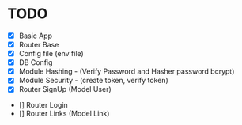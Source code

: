 

# TODO

- [x] Basic App
- [x] Router Base
- [x] Config file (env file)
- [x] DB Config
- [x] Module Hashing - (Verify Password and Hasher password bcrypt)
- [x] Module Security - (create token, verify token)
- [x] Router SignUp (Model User)
- [] Router Login
- [] Router Links (Model Link)